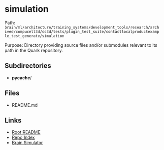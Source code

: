 # simulation

Path: `brain/ml/architecture/training_systems/development_tools/research/archived/compucell3d/cc3d/tests/plugin_test_suite/contactlocalproductexample_test_generate/simulation`

Purpose: Directory providing source files and/or submodules relevant to its path in the Quark repository.

## Subdirectories
- __pycache__/

## Files
- README.md

## Links
- [Root README](../../../../../../../../../../../../README.md)
- [Repo Index](../../../../../../../../../../../../repo_index.json)
- [Brain Simulator](../../../../../../../../../../../../brain/architecture/brain_simulator.py)
